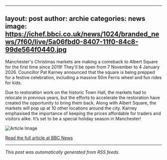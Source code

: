 ---

  layout: post
  author: archie
  categories: news
  image: https://ichef.bbci.co.uk/news/1024/branded_news/7f60/live/5a06fbd0-8407-11f0-84c8-99de564f0440.jpg
  ---
  Manchester's Christmas markets are making a comeback to Albert Square for the first time since 2019! They'll be open from 7 November to 4 January 2026. Councillor Pat Karney announced that the square is being prepped for a festive celebration, including a massive 50m Ferris wheel and fun rides for kids. 

Due to restoration work on the historic Town Hall, the markets had to relocate in previous years, but the efforts to accelerate the restoration have created the opportunity to bring them back. Along with Albert Square, the markets will pop up at 10 other locations around the city. Karney emphasised the importance of keeping the prices affordable for traders and visitors alike. It’s set to be a special holiday season in Manchester!

  ![Article Image](https://ichef.bbci.co.uk/news/1024/branded_news/7f60/live/5a06fbd0-8407-11f0-84c8-99de564f0440.jpg)

  [Read the full article at BBC News](https://www.bbc.com/news/articles/cqxgvqyeqlno?at_medium=RSS&at_campaign=rss)

  ---
  *This post was automatically generated from RSS feeds.*

